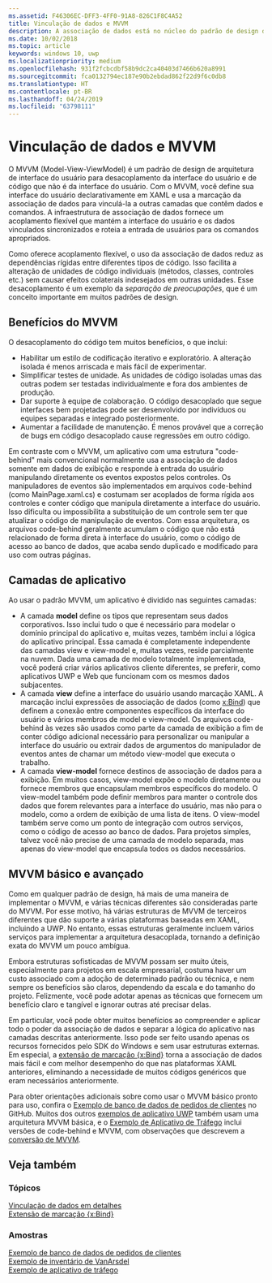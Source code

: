 ```yaml
---
ms.assetid: F46306EC-DFF3-4FF0-91A8-826C1F8C4A52
title: Vinculação de dados e MVVM
description: A associação de dados está no núcleo do padrão de design de arquitetura da interface do usuário do MVVM (Model-View-ViewModel) e permite um acoplamento flexível entre a interface do usuário e código que não é da interface do usuário.
ms.date: 10/02/2018
ms.topic: article
keywords: windows 10, uwp
ms.localizationpriority: medium
ms.openlocfilehash: 931f2fcbcdbf58b9dc2ca40403d7466b620a8991
ms.sourcegitcommit: fca0132794ec187e90b2ebdad862f22d9f6c0db8
ms.translationtype: HT
ms.contentlocale: pt-BR
ms.lasthandoff: 04/24/2019
ms.locfileid: "63798111"
---
```

# <a name="data-binding-and-mvvm"></a>Vinculação de dados e MVVM

O MVVM (Model-View-ViewModel) é um padrão de design de arquitetura de interface do usuário para desacoplamento da interface do usuário e de código que não é da interface do usuário. Com o MVVM, você define sua interface do usuário declarativamente em XAML e usa a marcação da associação de dados para vinculá-la a outras camadas que contêm dados e comandos. A infraestrutura de associação de dados fornece um acoplamento flexível que mantém a interface do usuário e os dados vinculados sincronizados e roteia a entrada de usuários para os comandos apropriados. 

Como oferece acoplamento flexível, o uso da associação de dados reduz as dependências rígidas entre diferentes tipos de código. Isso facilita a alteração de unidades de código individuais (métodos, classes, controles etc.) sem causar efeitos colaterais indesejados em outras unidades. Esse desacoplamento é um exemplo da *separação de preocupações*, que é um conceito importante em muitos padrões de design. 

## <a name="benefits-of-mvvm"></a>Benefícios do MVVM

O desacoplamento do código tem muitos benefícios, o que inclui:

* Habilitar um estilo de codificação iterativo e exploratório. A alteração isolada é menos arriscada e mais fácil de experimentar.
* Simplificar testes de unidade. As unidades de código isoladas umas das outras podem ser testadas individualmente e fora dos ambientes de produção.
* Dar suporte à equipe de colaboração. O código desacoplado que segue interfaces bem projetadas pode ser desenvolvido por indivíduos ou equipes separadas e integrado posteriormente.
* Aumentar a facilidade de manutenção. É menos provável que a correção de bugs em código desacoplado cause regressões em outro código.

Em contraste com o MVVM, um aplicativo com uma estrutura "code-behind" mais convencional normalmente usa a associação de dados somente em dados de exibição e responde à entrada do usuário manipulando diretamente os eventos expostos pelos controles. Os manipuladores de eventos são implementados em arquivos code-behind (como MainPage.xaml.cs) e costumam ser acoplados de forma rígida aos controles e conter código que manipula diretamente a interface do usuário. Isso dificulta ou impossibilita a substituição de um controle sem ter que atualizar o código de manipulação de eventos. Com essa arquitetura, os arquivos code-behind geralmente acumulam o código que não está relacionado de forma direta à interface do usuário, como o código de acesso ao banco de dados, que acaba sendo duplicado e modificado para uso com outras páginas.

## <a name="app-layers"></a>Camadas de aplicativo

Ao usar o padrão MVVM, um aplicativo é dividido nas seguintes camadas:

* A camada **model** define os tipos que representam seus dados corporativos. Isso inclui tudo o que é necessário para modelar o domínio principal do aplicativo e, muitas vezes, também inclui a lógica do aplicativo principal. Essa camada é completamente independente das camadas view e view-model e, muitas vezes, reside parcialmente na nuvem. Dada uma camada de modelo totalmente implementada, você poderá criar vários aplicativos cliente diferentes, se preferir, como aplicativos UWP e Web que funcionam com os mesmos dados subjacentes.
* A camada **view** define a interface do usuário usando marcação XAML. A marcação inclui expressões de associação de dados (como [x:Bind](https://docs.microsoft.com/windows/uwp/xaml-platform/x-bind-markup-extension)) que definem a conexão entre componentes específicos da interface do usuário e vários membros de model e view-model. Os arquivos code-behind às vezes são usados como parte da camada de exibição a fim de conter código adicional necessário para personalizar ou manipular a interface do usuário ou extrair dados de argumentos do manipulador de eventos antes de chamar um método view-model que executa o trabalho. 
* A camada **view-model** fornece destinos de associação de dados para a exibição. Em muitos casos, view-model expõe o modelo diretamente ou fornece membros que encapsulam membros específicos do modelo. O view-model também pode definir membros para manter o controle dos dados que forem relevantes para a interface do usuário, mas não para o modelo, como a ordem de exibição de uma lista de itens. O view-model também serve como um ponto de integração com outros serviços, como o código de acesso ao banco de dados. Para projetos simples, talvez você não precise de uma camada de modelo separada, mas apenas do view-model que encapsula todos os dados necessários. 

## <a name="basic-and-advanced-mvvm"></a>MVVM básico e avançado

Como em qualquer padrão de design, há mais de uma maneira de implementar o MVVM, e várias técnicas diferentes são consideradas parte do MVVM. Por esse motivo, há várias estruturas de MVVM de terceiros diferentes que dão suporte a várias plataformas baseadas em XAML, incluindo a UWP. No entanto, essas estruturas geralmente incluem vários serviços para implementar a arquitetura desacoplada, tornando a definição exata do MVVM um pouco ambígua. 

Embora estruturas sofisticadas de MVVM possam ser muito úteis, especialmente para projetos em escala empresarial, costuma haver um custo associado com a adoção de determinado padrão ou técnica, e nem sempre os benefícios são claros, dependendo da escala e do tamanho do projeto. Felizmente, você pode adotar apenas as técnicas que fornecem um benefício claro e tangível e ignorar outras até precisar delas. 

Em particular, você pode obter muitos benefícios ao compreender e aplicar todo o poder da associação de dados e separar a lógica do aplicativo nas camadas descritas anteriormente. Isso pode ser feito usando apenas os recursos fornecidos pelo SDK do Windows e sem usar estruturas externas. Em especial, a [extensão de marcação {x:Bind}](https://docs.microsoft.com/windows/uwp/xaml-platform/x-bind-markup-extension) torna a associação de dados mais fácil e com melhor desempenho do que nas plataformas XAML anteriores, eliminando a necessidade de muitos códigos genéricos que eram necessários anteriormente.

Para obter orientações adicionais sobre como usar o MVVM básico pronto para uso, confira o [Exemplo de banco de dados de pedidos de clientes](https://github.com/Microsoft/Windows-appsample-customers-orders-database) no GitHub. Muitos dos outros [exemplos de aplicativo UWP](https://github.com/Microsoft?q=windows-appsample
) também usam uma arquitetura MVVM básica, e o [Exemplo de Aplicativo de Tráfego](https://github.com/Microsoft/Windows-appsample-trafficapp) inclui versões de code-behind e MVVM, com observações que descrevem a [conversão de MVVM](https://github.com/Microsoft/Windows-appsample-trafficapp/blob/MVVM/MVVM.md). 

## <a name="see-also"></a>Veja também

### <a name="topics"></a>Tópicos

[Vinculação de dados em detalhes](https://docs.microsoft.com/windows/uwp/data-binding/data-binding-in-depth)  
[Extensão de marcação {x:Bind}](https://docs.microsoft.com/windows/uwp/xaml-platform/x-bind-markup-extension)  

### <a name="samples"></a>Amostras

[Exemplo de banco de dados de pedidos de clientes](https://github.com/Microsoft/Windows-appsample-customers-orders-database)  
[Exemplo de inventário de VanArsdel](https://github.com/Microsoft/InventorySample)  
[Exemplo de aplicativo de tráfego](https://github.com/Microsoft/Windows-appsample-trafficapp)  
